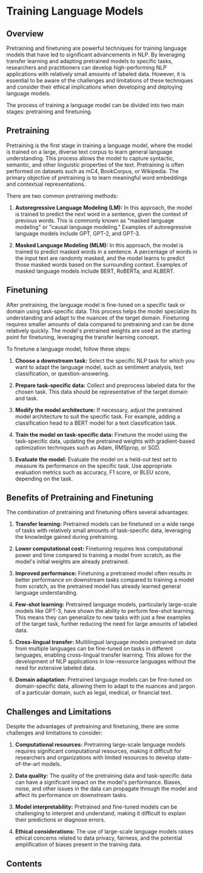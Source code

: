 # Training Language Models

## Overview

Pretraining and finetuning are powerful techniques for training language models that have led to significant advancements in NLP. By leveraging transfer learning and adapting pretrained models to specific tasks, researchers and practitioners can develop high-performing NLP applications with relatively small amounts of labeled data. However, it is essential to be aware of the challenges and limitations of these techniques and consider their ethical implications when developing and deploying language models.

The process of training a language model can be divided into two main stages: pretraining and finetuning.

## Pretraining

Pretraining is the first stage in training a language model, where the model is trained on a large, diverse text corpus to learn general language understanding. This process allows the model to capture syntactic, semantic, and other linguistic properties of the text. Pretraining is often performed on datasets such as mC4, BookCorpus, or Wikipedia. The primary objective of pretraining is to learn meaningful word embeddings and contextual representations.

There are two common pretraining methods:

1. **Autoregressive Language Modeling (LM):** In this approach, the model is trained to predict the next word in a sentence, given the context of previous words. This is commonly known as "masked language modeling" or "causal language modeling." Examples of autoregressive language models include GPT, GPT-2, and GPT-3.

2. **Masked Language Modeling (MLM):** In this approach, the model is trained to predict masked words in a sentence. A percentage of words in the input text are randomly masked, and the model learns to predict those masked words based on the surrounding context. Examples of masked language models include BERT, RoBERTa, and ALBERT.

## Finetuning

After pretraining, the language model is fine-tuned on a specific task or domain using task-specific data. This process helps the model specialize its understanding and adapt to the nuances of the target domain. Finetuning requires smaller amounts of data compared to pretraining and can be done relatively quickly. The model's pretrained weights are used as the starting point for finetuning, leveraging the transfer learning concept.

To finetune a language model, follow these steps:

1. **Choose a downstream task:** Select the specific NLP task for which you want to adapt the language model, such as sentiment analysis, text classification, or question-answering.

2. **Prepare task-specific data:** Collect and preprocess labeled data for the chosen task. This data should be representative of the target domain and task.

3. **Modify the model architecture:** If necessary, adjust the pretrained model architecture to suit the specific task. For example, adding a classification head to a BERT model for a text classification task.

4. **Train the model on task-specific data:** Finetune the model using the task-specific data, updating the pretrained weights with gradient-based optimization techniques such as Adam, RMSprop, or SGD.

5. **Evaluate the model:** Evaluate the model on a held-out test set to measure its performance on the specific task. Use appropriate evaluation metrics such as accuracy, F1 score, or BLEU score, depending on the task.

## Benefits of Pretraining and Finetuning

The combination of pretraining and finetuning offers several advantages:

1. **Transfer learning:** Pretrained models can be finetuned on a wide range of tasks with relatively small amounts of task-specific data, leveraging the knowledge gained during pretraining.

2. **Lower computational cost:** Finetuning requires less computational power and time compared to training a model from scratch, as the model's initial weights are already pretrained.

3. **Improved performance:** Finetuning a pretrained model often results in better performance on downstream tasks compared to training a model from scratch, as the pretrained model has already learned general language understanding.

4. **Few-shot learning:** Pretrained language models, particularly large-scale models like GPT-3, have shown the ability to perform few-shot learning. This means they can generalize to new tasks with just a few examples of the target task, further reducing the need for large amounts of labeled data.

5. **Cross-lingual transfer:** Multilingual language models pretrained on data from multiple languages can be fine-tuned on tasks in different languages, enabling cross-lingual transfer learning. This allows for the development of NLP applications in low-resource languages without the need for extensive labeled data.

6. **Domain adaptation:** Pretrained language models can be fine-tuned on domain-specific data, allowing them to adapt to the nuances and jargon of a particular domain, such as legal, medical, or financial text.

## Challenges and Limitations

Despite the advantages of pretraining and finetuning, there are some challenges and limitations to consider:

1. **Computational resources:** Pretraining large-scale language models requires significant computational resources, making it difficult for researchers and organizations with limited resources to develop state-of-the-art models.

2. **Data quality:** The quality of the pretraining data and task-specific data can have a significant impact on the model's performance. Biases, noise, and other issues in the data can propagate through the model and affect its performance on downstream tasks.

3. **Model interpretability:** Pretrained and fine-tuned models can be challenging to interpret and understand, making it difficult to explain their predictions or diagnose errors.

4. **Ethical considerations:** The use of large-scale language models raises ethical concerns related to data privacy, fairness, and the potential amplification of biases present in the training data.

## Contents

```{tableofcontents}

```
